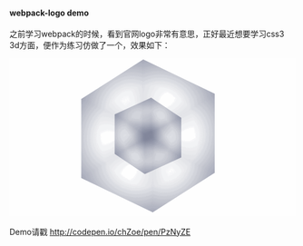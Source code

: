 #### webpack-logo demo

之前学习webpack的时候，看到官网logo非常有意思，正好最近想要学习css3 3d方面，便作为练习仿做了一个，效果如下：

![cube](cube.gif)

Demo请戳 <http://codepen.io/chZoe/pen/PzNyZE>
